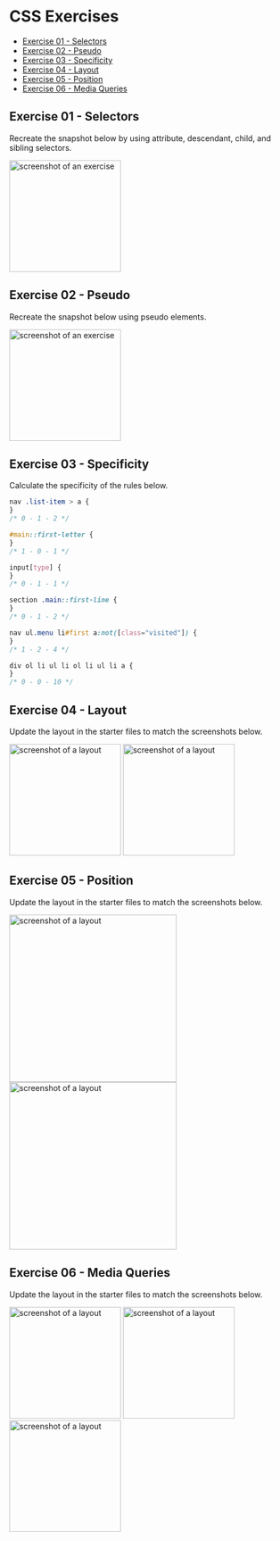 # CSS Exercises

- [Exercise 01 - Selectors](#ex01)
- [Exercise 02 - Pseudo](#ex02)
- [Exercise 03 - Specificity](#ex03)
- [Exercise 04 - Layout](#ex04)
- [Exercise 05 - Position](#ex05)
- [Exercise 06 - Media Queries](#ex06)

## <a id="ex01"></a> Exercise 01 - Selectors

Recreate the snapshot below by using attribute, descendant, child, and sibling selectors.

<img src="../../_assets/css-exercises/css-ex01-selectors.png" height=200 alt="screenshot of an exercise">

## <a id="ex02"></a> Exercise 02 - Pseudo

Recreate the snapshot below using pseudo elements.

<img src="../../_assets/css-exercises/css-ex02-pseudo.png" height=200 alt="screenshot of an exercise">

## <a id="ex03"></a> Exercise 03 - Specificity

Calculate the specificity of the rules below.

```css
nav .list-item > a {
}
/* 0 - 1 - 2 */

#main::first-letter {
}
/* 1 - 0 - 1 */

input[type] {
}
/* 0 - 1 - 1 */

section .main::first-line {
}
/* 0 - 1 - 2 */

nav ul.menu li#first a:not([class="visited"]) {
}
/* 1 - 2 - 4 */

div ol li ul li ol li ul li a {
}
/* 0 - 0 - 10 */
```

## <a id="ex04"></a> Exercise 04 - Layout

Update the layout in the starter files to match the screenshots below.

<img src="../../_assets/css-exercises/css-ex04-layout-01.png" height=200 alt="screenshot of a layout">
<img src="../../_assets/css-exercises/css-ex04-layout-02.png" height=200 alt="screenshot of a layout">

## <a id="ex05"></a> Exercise 05 - Position

Update the layout in the starter files to match the screenshots below.

<img src="../../_assets/css-exercises/css-ex05-position-01.png" height=300 alt="screenshot of a layout">
<img src="../../_assets/css-exercises/css-ex05-position-02.png" height=300 alt="screenshot of a layout">

## <a id="ex06"></a> Exercise 06 - Media Queries

Update the layout in the starter files to match the screenshots below.

<img src="../../_assets/css-exercises/css-ex06-media-queries-01.png" height=200 alt="screenshot of a layout">
<img src="../../_assets/css-exercises/css-ex06-media-queries-02.png" height=200 alt="screenshot of a layout">
<img src="../../_assets/css-exercises/css-ex06-media-queries-03.png" height=200 alt="screenshot of a layout">
